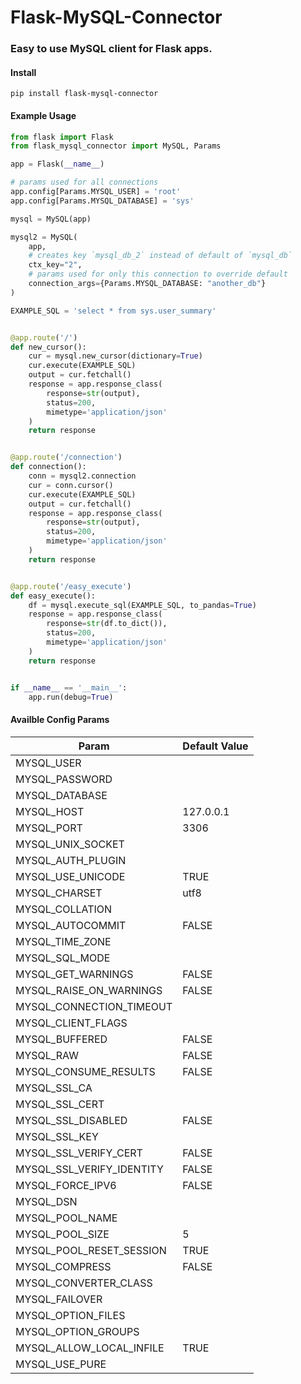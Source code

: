 # Flask-MySQL-Connector

### Easy to use MySQL client for Flask apps.

#### Install

```
pip install flask-mysql-connector
```

#### Example Usage

```python
from flask import Flask
from flask_mysql_connector import MySQL, Params

app = Flask(__name__)

# params used for all connections
app.config[Params.MYSQL_USER] = 'root'
app.config[Params.MYSQL_DATABASE] = 'sys'

mysql = MySQL(app)

mysql2 = MySQL(
    app, 
    # creates key `mysql_db_2` instead of default of `mysql_db`
    ctx_key="2", 
    # params used for only this connection to override default
    connection_args={Params.MYSQL_DATABASE: "another_db"}
)

EXAMPLE_SQL = 'select * from sys.user_summary'


@app.route('/')
def new_cursor():
    cur = mysql.new_cursor(dictionary=True)
    cur.execute(EXAMPLE_SQL)
    output = cur.fetchall()
    response = app.response_class(
        response=str(output),
        status=200,
        mimetype='application/json'
    )
    return response


@app.route('/connection')
def connection():
    conn = mysql2.connection
    cur = conn.cursor()
    cur.execute(EXAMPLE_SQL)
    output = cur.fetchall()
    response = app.response_class(
        response=str(output),
        status=200,
        mimetype='application/json'
    )
    return response


@app.route('/easy_execute')
def easy_execute():
    df = mysql.execute_sql(EXAMPLE_SQL, to_pandas=True)
    response = app.response_class(
        response=str(df.to_dict()),
        status=200,
        mimetype='application/json'
    )
    return response


if __name__ == '__main__':
    app.run(debug=True)
```

#### Availble Config Params

| Param                     | Default Value |
| ------------------------- | ------------- |
| MYSQL_USER                |               |
| MYSQL_PASSWORD            |               |
| MYSQL_DATABASE            |               |
| MYSQL_HOST                | 127.0.0.1     |
| MYSQL_PORT                | 3306          |
| MYSQL_UNIX_SOCKET         |               |
| MYSQL_AUTH_PLUGIN         |               |
| MYSQL_USE_UNICODE         | TRUE          |
| MYSQL_CHARSET             | utf8          |
| MYSQL_COLLATION           |               |
| MYSQL_AUTOCOMMIT          | FALSE         |
| MYSQL_TIME_ZONE           |               |
| MYSQL_SQL_MODE            |               |
| MYSQL_GET_WARNINGS        | FALSE         |
| MYSQL_RAISE_ON_WARNINGS   | FALSE         |
| MYSQL_CONNECTION_TIMEOUT  |               |
| MYSQL_CLIENT_FLAGS        |               |
| MYSQL_BUFFERED            | FALSE         |
| MYSQL_RAW                 | FALSE         |
| MYSQL_CONSUME_RESULTS     | FALSE         |
| MYSQL_SSL_CA              |               |
| MYSQL_SSL_CERT            |               |
| MYSQL_SSL_DISABLED        | FALSE         |
| MYSQL_SSL_KEY             |               |
| MYSQL_SSL_VERIFY_CERT     | FALSE         |
| MYSQL_SSL_VERIFY_IDENTITY | FALSE         |
| MYSQL_FORCE_IPV6          | FALSE         |
| MYSQL_DSN                 |               |
| MYSQL_POOL_NAME           |               |
| MYSQL_POOL_SIZE           | 5             |
| MYSQL_POOL_RESET_SESSION  | TRUE          |
| MYSQL_COMPRESS            | FALSE         |
| MYSQL_CONVERTER_CLASS     |               |
| MYSQL_FAILOVER            |               |
| MYSQL_OPTION_FILES        |               |
| MYSQL_OPTION_GROUPS       |               |
| MYSQL_ALLOW_LOCAL_INFILE  | TRUE          |
| MYSQL_USE_PURE            |               |
